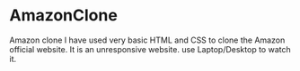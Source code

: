 # AmazonClone
Amazon clone
I have used very basic HTML and CSS to clone the Amazon official website. It is an unresponsive website.
use Laptop/Desktop to watch it.
